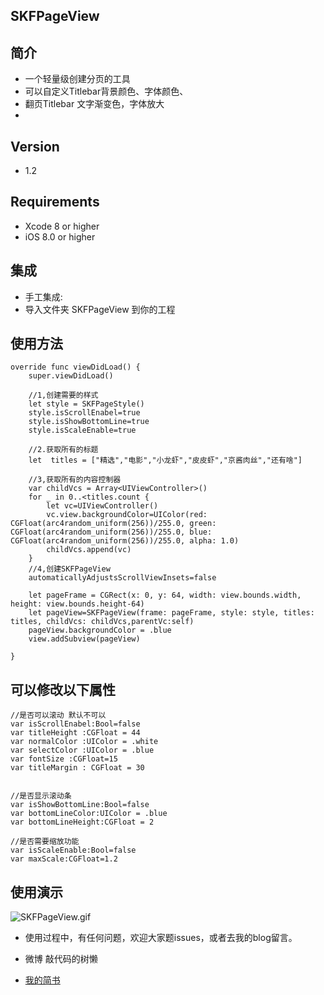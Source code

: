 SKFPageView
--

简介
--
* 一个轻量级创建分页的工具
* 可以自定义Titlebar背景颜色、字体颜色、
* 翻页Titlebar 文字渐变色，字体放大
*

Version
----

* 1.2 

Requirements
----

* Xcode 8 or higher
* iOS 8.0 or higher

集成
-
* 手工集成:
* 导入文件夹 SKFPageView 到你的工程


使用方法
-
    override func viewDidLoad() {
        super.viewDidLoad()
        
        //1,创建需要的样式
        let style = SKFPageStyle()
        style.isScrollEnabel=true
        style.isShowBottomLine=true
        style.isScaleEnable=true
        
        //2.获取所有的标题
        let  titles = ["精选","电影","小龙虾","皮皮虾","京酱肉丝","还有啥"]
        
        //3,获取所有的内容控制器
        var childVcs = Array<UIViewController>()
        for _ in 0..<titles.count {
            let vc=UIViewController()
            vc.view.backgroundColor=UIColor(red: CGFloat(arc4random_uniform(256))/255.0, green: CGFloat(arc4random_uniform(256))/255.0, blue: CGFloat(arc4random_uniform(256))/255.0, alpha: 1.0)
            childVcs.append(vc)
        }
        //4,创建SKFPageView
        automaticallyAdjustsScrollViewInsets=false

        let pageFrame = CGRect(x: 0, y: 64, width: view.bounds.width, height: view.bounds.height-64)
        let pageView=SKFPageView(frame: pageFrame, style: style, titles: titles, childVcs: childVcs,parentVc:self)
        pageView.backgroundColor = .blue
        view.addSubview(pageView)
        
    }

可以修改以下属性
-
   
    //是否可以滚动 默认不可以
    var isScrollEnabel:Bool=false 
    var titleHeight :CGFloat = 44
    var normalColor :UIColor = .white
    var selectColor :UIColor = .blue
    var fontSize :CGFloat=15
    var titleMargin : CGFloat = 30

    
    //是否显示滚动条
    var isShowBottomLine:Bool=false
    var bottomLineColor:UIColor = .blue
    var bottomLineHeight:CGFloat = 2
    
    //是否需要缩放功能
    var isScaleEnable:Bool=false
    var maxScale:CGFloat=1.2
    


使用演示
-
![SKFPageView.gif](http://ww2.sinaimg.cn/large/006HJ39wgy1ffqsl1cjuzg308c0f8dzl.gif)

* 使用过程中，有任何问题，欢迎大家题issues，或者去我的blog留言。


* 微博 敲代码的树懒

*  [我的简书](http://www.jianshu.com/users/61b9640c876a/latest_articles)
